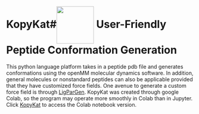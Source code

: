 # KopyKat#<img src="https://t3.ftcdn.net/jpg/04/83/66/74/240_F_483667401_w8c04vlYURjZT7bZ9es9Fp0sL7gxkl8s.jpg" height="180" align="center" style="height:100px">          User-Friendly Peptide Conformation Generation 

This python language platform takes in a peptide pdb file and generates conformations using the openMM molecular dynamics software. In addition, general molecules or nonstandard peptides can also be applicable provided that they have customized force fields. One avenue to generate a custom force field is through [LigParGen](http://zarbi.chem.yale.edu/ligpargen/index.html). KopyKat was created through google Colab, so the program may operate more smoothly in Colab than in Jupyter. Click [KopyKat](https://colab.research.google.com/drive/1XQFpyve_QcMWBQvyLV5kEpLgzbhqpeO9#scrollTo=x15w2e0-NSgB) to access the Colab notebook version. 

